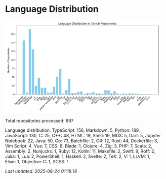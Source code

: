 # Language Distribution

![Language Distribution Chart](language_distribution_bar_chart.png)

Total repositories processed: 897

Language distribution:
TypeScript: 156, Markdown: 5, Python: 189, JavaScript: 130, C: 25, C++: 48, HTML: 19, Shell: 19, MDX: 5, Dart: 5, Jupyter Notebook: 22, Java: 50, Go: 73, Batchfile: 2, C#: 12, Rust: 44, Dockerfile: 3, Vim Script: 4, Vue: 7, CSS: 8, Blade: 1, Clojure: 4, Zig: 3, PHP: 7, Scala: 2, Assembly: 2, Nunjucks: 1, Ruby: 12, Kotlin: 11, Makefile: 2, Swift: 9, Roff: 2, Julia: 1, Lua: 2, PowerShell: 1, Haskell: 2, Svelte: 2, TeX: 2, V: 1, LLVM: 1, Elixir: 1, Objective-C: 1, SCSS: 1


_Last updated: 2025-08-24 01:18:18_
